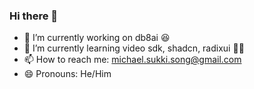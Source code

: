 ### Hi there 👋

- 🔭 I’m currently working on db8ai 😆
- 🌱 I’m currently learning video sdk, shadcn, radixui 👨‍💻
- 📫 How to reach me: michael.sukki.song@gmail.com
- 😄 Pronouns: He/Him

<!--
**MichaelSukkiSong/MichaelSukkiSong** is a ✨ _special_ ✨ repository because its `README.md` (this file) appears on your GitHub profile.

Here are some ideas to get you started:

- 🔭 I’m currently working on ...
- 🌱 I’m currently learning ...
- 👯 I’m looking to collaborate on ...
- 🤔 I’m looking for help with ...
- 💬 Ask me about ...
- 📫 How to reach me: ...
- 😄 Pronouns: ...
- ⚡ Fun fact: ...
-->
